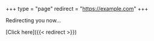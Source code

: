 +++
type = "page"
redirect = "https://example.com"
+++

Redirecting you now...

[Click here]({{< redirect >}})
